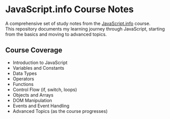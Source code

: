 # JavaScript.info Course Notes

A comprehensive set of study notes from the [JavaScript.info](https://javascript.info/) course.  
This repository documents my learning journey through JavaScript, starting from the basics and moving to advanced topics.

## Course Coverage

- Introduction to JavaScript
- Variables and Constants
- Data Types
- Operators
- Functions
- Control Flow (if, switch, loops)
- Objects and Arrays
- DOM Manipulation
- Events and Event Handling
- Advanced Topics (as the course progresses)
